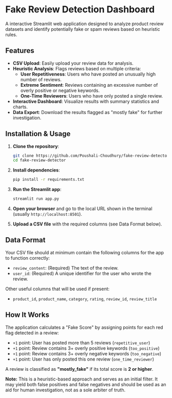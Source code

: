 # Fake Review Detection Dashboard

A interactive Streamlit web application designed to analyze product review datasets and identify potentially fake or spam reviews based on heuristic rules.

## Features

- **CSV Upload**: Easily upload your review data for analysis.
- **Heuristic Analysis**: Flags reviews based on multiple criteria:
  - **User Repetitiveness**: Users who have posted an unusually high number of reviews.
  - **Extreme Sentiment**: Reviews containing an excessive number of overly positive or negative keywords.
  - **One-Time Reviewers**: Users who have only posted a single review.
- **Interactive Dashboard**: Visualize results with summary statistics and charts.
- **Data Export**: Download the results flagged as "mostly fake" for further investigation.

## Installation & Usage

1.  **Clone the repository**:

    ```bash
    git clone https://github.com/Poushali-Choudhury/fake-review-detector.git
    cd fake-review-detector
    ```

2.  **Install dependencies**:

    ```bash
    pip install -r requirements.txt
    ```

3.  **Run the Streamlit app**:

    ```bash
    streamlit run app.py
    ```

4.  **Open your browser** and go to the local URL shown in the terminal (usually `http://localhost:8501`).

5.  **Upload a CSV file** with the required columns (see Data Format below).

## Data Format

Your CSV file should at minimum contain the following columns for the app to function correctly:

- `review_content`: (Required) The text of the review.
- `user_id`: (Required) A unique identifier for the user who wrote the review.

Other useful columns that will be used if present:

- `product_id`, `product_name`, `category`, `rating`, `review_id`, `review_title`

## How It Works

The application calculates a "Fake Score" by assigning points for each red flag detected in a review:

- `+1` point: User has posted more than 5 reviews (`repetitive_user`)
- `+1` point: Review contains 3+ overly positive keywords (`too_positive`)
- `+1` point: Review contains 3+ overly negative keywords (`too_negative`)
- `+1` point: User has only posted this one review (`one_time_reviewer`)

A review is classified as **"mostly_fake"** if its total score is **2 or higher**.

**Note:** This is a heuristic-based approach and serves as an initial filter. It may yield both false positives and false negatives and should be used as an aid for human investigation, not as a sole arbiter of truth.
